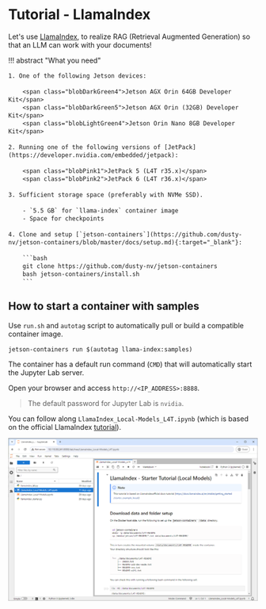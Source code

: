 # Tutorial - LlamaIndex

Let's use [LlamaIndex](https://www.llamaindex.ai/), to realize RAG (Retrieval Augmented Generation) so that an LLM can work with your documents!

!!! abstract "What you need"

    1. One of the following Jetson devices:

        <span class="blobDarkGreen4">Jetson AGX Orin 64GB Developer Kit</span>
        <span class="blobDarkGreen5">Jetson AGX Orin (32GB) Developer Kit</span>
        <span class="blobLightGreen4">Jetson Orin Nano 8GB Developer Kit</span>

    2. Running one of the following versions of [JetPack](https://developer.nvidia.com/embedded/jetpack):

        <span class="blobPink1">JetPack 5 (L4T r35.x)</span>
        <span class="blobPink2">JetPack 6 (L4T r36.x)</span>

    3. Sufficient storage space (preferably with NVMe SSD).

        - `5.5 GB` for `llama-index` container image
        - Space for checkpoints

    4. Clone and setup [`jetson-containers`](https://github.com/dusty-nv/jetson-containers/blob/master/docs/setup.md){:target="_blank"}:
    
		```bash
		git clone https://github.com/dusty-nv/jetson-containers
		bash jetson-containers/install.sh
		``` 

## How to start a container with samples

Use `run.sh` and `autotag` script to automatically pull or build a compatible container image.

```
jetson-containers run $(autotag llama-index:samples)
```

The container has a default run command (`CMD`) that will automatically start the Jupyter Lab server.

Open your browser and access `http://<IP_ADDRESS>:8888`.

> The default password for Jupyter Lab is `nvidia`.

You can follow along `LlamaIndex_Local-Models_L4T.ipynb` (which is based on the official LlamaIndex [tutorial](https://docs.llamaindex.ai/en/stable/getting_started/starter_example_local/)). 

![](../images/llamaindex_sample-l4t-notebook.png)